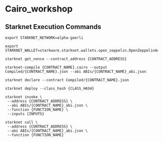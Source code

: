 # Cairo_workshop

## Starknet Execution Commands

```
export STARKNET_NETWORK=alpha-goerli
```

```
export STARKNET_WALLET=starkware.starknet.wallets.open_zeppelin.OpenZeppelinAccount
```

```
starknet get_nonce --contract_address {CONTRACT_ADDRESS}
```

```
starknet-compile {CONTRACT_NAME}.cairo --output Compiled/{CONTRACT_NAME}.json --abi ABIs/{CONTRACT_NAME}_abi.json
```

```
starknet declare --contract Compiled/{CONTRACT_NAME}.json
```

```
starknet deploy --class_hash {CLASS_HASH}
```

```
starknet invoke \
 --address {CONTRACT_ADDRESS} \
 --abi ABIs/{CONTRACT_NAME}_abi.json \
 --function {FUNCTION_NAME} \
 --inputs {INPUTS}
```

```
starknet call \
 --address {CONTRACT_ADDRESS} \
 --abi ABIs/{CONTRACT_NAME}_abi.json \
 --function {FUNCTION_NAME}
```
